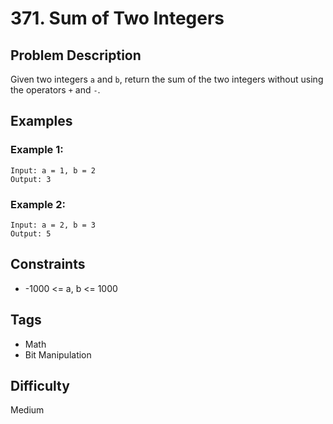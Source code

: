 # 371. Sum of Two Integers

## Problem Description
Given two integers `a` and `b`, return the sum of the two integers without using the operators `+` and `-`.

## Examples

### Example 1:
```
Input: a = 1, b = 2
Output: 3
```

### Example 2:
```
Input: a = 2, b = 3
Output: 5
```

## Constraints
- -1000 <= a, b <= 1000

## Tags
- Math
- Bit Manipulation

## Difficulty
Medium 
